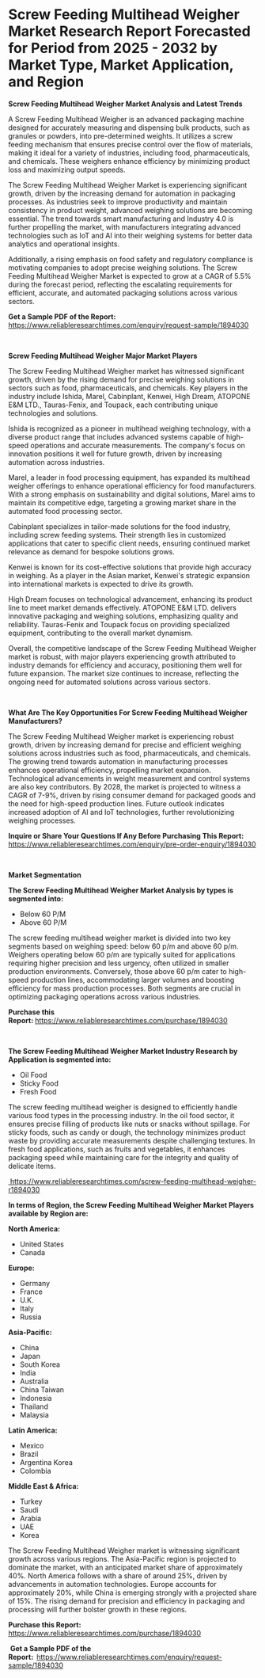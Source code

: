 <p><h1>Screw Feeding Multihead Weigher Market Research Report Forecasted for Period from 2025 -  2032 by Market Type, Market Application, and Region</h1></p><p><strong>Screw Feeding Multihead Weigher Market Analysis and Latest Trends</strong></p>
<p><p>A Screw Feeding Multihead Weigher is an advanced packaging machine designed for accurately measuring and dispensing bulk products, such as granules or powders, into pre-determined weights. It utilizes a screw feeding mechanism that ensures precise control over the flow of materials, making it ideal for a variety of industries, including food, pharmaceuticals, and chemicals. These weighers enhance efficiency by minimizing product loss and maximizing output speeds.</p><p>The Screw Feeding Multihead Weigher Market is experiencing significant growth, driven by the increasing demand for automation in packaging processes. As industries seek to improve productivity and maintain consistency in product weight, advanced weighing solutions are becoming essential. The trend towards smart manufacturing and Industry 4.0 is further propelling the market, with manufacturers integrating advanced technologies such as IoT and AI into their weighing systems for better data analytics and operational insights.</p><p>Additionally, a rising emphasis on food safety and regulatory compliance is motivating companies to adopt precise weighing solutions. The Screw Feeding Multihead Weigher Market is expected to grow at a CAGR of 5.5% during the forecast period, reflecting the escalating requirements for efficient, accurate, and automated packaging solutions across various sectors.</p></p>
<p><strong>Get a Sample PDF of the Report:&nbsp;</strong> <a href="https://www.reliableresearchtimes.com/enquiry/request-sample/1894030?utm_campaign=3573&utm_medium=2&utm_source=Github&utm_content=ia&utm_term=12042025&utm_id=screw-feeding-multihead-weigher">https://www.reliableresearchtimes.com/enquiry/request-sample/1894030</a></p>
<p>&nbsp;</p>
<p><strong>Screw Feeding Multihead Weigher Major Market Players</strong></p>
<p><p>The Screw Feeding Multihead Weigher market has witnessed significant growth, driven by the rising demand for precise weighing solutions in sectors such as food, pharmaceuticals, and chemicals. Key players in the industry include Ishida, Marel, Cabinplant, Kenwei, High Dream, ATOPONE E&M LTD., Tauras-Fenix, and Toupack, each contributing unique technologies and solutions.</p><p>Ishida is recognized as a pioneer in multihead weighing technology, with a diverse product range that includes advanced systems capable of high-speed operations and accurate measurements. The company's focus on innovation positions it well for future growth, driven by increasing automation across industries.</p><p>Marel, a leader in food processing equipment, has expanded its multihead weigher offerings to enhance operational efficiency for food manufacturers. With a strong emphasis on sustainability and digital solutions, Marel aims to maintain its competitive edge, targeting a growing market share in the automated food processing sector.</p><p>Cabinplant specializes in tailor-made solutions for the food industry, including screw feeding systems. Their strength lies in customized applications that cater to specific client needs, ensuring continued market relevance as demand for bespoke solutions grows.</p><p>Kenwei is known for its cost-effective solutions that provide high accuracy in weighing. As a player in the Asian market, Kenwei's strategic expansion into international markets is expected to drive its growth.</p><p>High Dream focuses on technological advancement, enhancing its product line to meet market demands effectively. ATOPONE E&M LTD. delivers innovative packaging and weighing solutions, emphasizing quality and reliability. Tauras-Fenix and Toupack focus on providing specialized equipment, contributing to the overall market dynamism.</p><p>Overall, the competitive landscape of the Screw Feeding Multihead Weigher market is robust, with major players experiencing growth attributed to industry demands for efficiency and accuracy, positioning them well for future expansion. The market size continues to increase, reflecting the ongoing need for automated solutions across various sectors.</p></p>
<p>&nbsp;</p>
<p><strong>What Are The Key Opportunities For Screw Feeding Multihead Weigher Manufacturers?</strong></p>
<p><p>The Screw Feeding Multihead Weigher market is experiencing robust growth, driven by increasing demand for precise and efficient weighing solutions across industries such as food, pharmaceuticals, and chemicals. The growing trend towards automation in manufacturing processes enhances operational efficiency, propelling market expansion. Technological advancements in weight measurement and control systems are also key contributors. By 2028, the market is projected to witness a CAGR of 7-9%, driven by rising consumer demand for packaged goods and the need for high-speed production lines. Future outlook indicates increased adoption of AI and IoT technologies, further revolutionizing weighing processes.</p></p>
<p><strong>Inquire or Share Your Questions If Any Before Purchasing This Report:</strong> <a href="https://www.reliableresearchtimes.com/enquiry/pre-order-enquiry/1894030?utm_campaign=3573&utm_medium=2&utm_source=Github&utm_content=ia&utm_term=12042025&utm_id=screw-feeding-multihead-weigher">https://www.reliableresearchtimes.com/enquiry/pre-order-enquiry/1894030</a></p>
<p>&nbsp;</p>
<p><strong>Market Segmentation</strong></p>
<p><strong>The Screw Feeding Multihead Weigher Market Analysis by types is segmented into:</strong></p>
<p><ul><li>Below 60 P/M</li><li>Above 60 P/M</li></ul></p>
<p><p>The screw feeding multihead weigher market is divided into two key segments based on weighing speed: below 60 p/m and above 60 p/m. Weighers operating below 60 p/m are typically suited for applications requiring higher precision and less urgency, often utilized in smaller production environments. Conversely, those above 60 p/m cater to high-speed production lines, accommodating larger volumes and boosting efficiency for mass production processes. Both segments are crucial in optimizing packaging operations across various industries.</p></p>
<p><strong>Purchase this Report:&nbsp;</strong><a href="https://www.reliableresearchtimes.com/purchase/1894030?utm_campaign=3573&utm_medium=2&utm_source=Github&utm_content=ia&utm_term=12042025&utm_id=screw-feeding-multihead-weigher">https://www.reliableresearchtimes.com/purchase/1894030</a></p>
<p>&nbsp;</p>
<p><strong>The Screw Feeding Multihead Weigher Market Industry Research by Application is segmented into:</strong></p>
<p><ul><li>Oil Food</li><li>Sticky Food</li><li>Fresh Food</li></ul></p>
<p><p>The screw feeding multihead weigher is designed to efficiently handle various food types in the processing industry. In the oil food sector, it ensures precise filling of products like nuts or snacks without spillage. For sticky foods, such as candy or dough, the technology minimizes product waste by providing accurate measurements despite challenging textures. In fresh food applications, such as fruits and vegetables, it enhances packaging speed while maintaining care for the integrity and quality of delicate items.</p></p>
<p><a href="https://www.reliableresearchtimes.com/screw-feeding-multihead-weigher-r1894030?utm_campaign=3573&utm_medium=2&utm_source=Github&utm_content=ia&utm_term=12042025&utm_id=screw-feeding-multihead-weigher">&nbsp;https://www.reliableresearchtimes.com/screw-feeding-multihead-weigher-r1894030</a></p>
<p><strong>In terms of Region, the Screw Feeding Multihead Weigher Market Players available by Region are:</strong></p>
<p>
    <p> <strong> North America: </strong>
        <ul>
            <li>United States</li>
            <li>Canada</li>
        </ul>
        </p> 
    <p> <strong> Europe: </strong>
        <ul>
            <li>Germany</li>
            <li>France</li>
            <li>U.K.</li>
            <li>Italy</li>
            <li>Russia</li>
        </ul>
        </p> 
    <p> <strong> Asia-Pacific: </strong>
        <ul>
            <li>China</li>
            <li>Japan</li>
            <li>South Korea</li>
            <li>India</li>
            <li>Australia</li>
            <li>China Taiwan</li>
            <li>Indonesia</li>
            <li>Thailand</li>
            <li>Malaysia</li>
        </ul>
        </p> 
    <p> <strong> Latin America: </strong>
        <ul>
            <li>Mexico</li>
            <li>Brazil</li>
            <li>Argentina Korea</li>
            <li>Colombia</li>
        </ul>
        </p> 
    <p> <strong> Middle East & Africa: </strong>
        <ul>
            <li>Turkey</li>
            <li>Saudi</li>
            <li>Arabia</li>
            <li>UAE</li>
            <li>Korea</li>
        </ul>
    </p>
    </p>
<p><p>The Screw Feeding Multihead Weigher market is witnessing significant growth across various regions. The Asia-Pacific region is projected to dominate the market, with an anticipated market share of approximately 40%. North America follows with a share of around 25%, driven by advancements in automation technologies. Europe accounts for approximately 20%, while China is emerging strongly with a projected share of 15%. The rising demand for precision and efficiency in packaging and processing will further bolster growth in these regions.</p></p>
<p><strong>Purchase this Report: </strong><a href="https://www.reliableresearchtimes.com/purchase/1894030?utm_campaign=3573&utm_medium=2&utm_source=Github&utm_content=ia&utm_term=12042025&utm_id=screw-feeding-multihead-weigher">https://www.reliableresearchtimes.com/purchase/1894030</a></p>
<p>&nbsp;<strong>Get a Sample PDF of the Report:&nbsp;&nbsp;</strong><a href="https://www.reliableresearchtimes.com/enquiry/request-sample/1894030?utm_campaign=3573&utm_medium=2&utm_source=Github&utm_content=ia&utm_term=12042025&utm_id=screw-feeding-multihead-weigher">https://www.reliableresearchtimes.com/enquiry/request-sample/1894030</a></p>
<p><strong></strong></p>
<p><p></p><p></p><p></p></p>